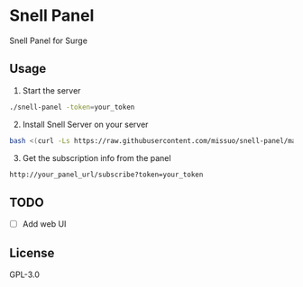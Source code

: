 # Snell Panel
Snell Panel for Surge

## Usage

1. Start the server

```bash
./snell-panel -token=your_token
```

2. Install Snell Server on your server

```bash
bash <(curl -Ls https://raw.githubusercontent.com/missuo/snell-panel/main/snell-install.sh) install your_panel_url
```

3. Get the subscription info from the panel

```bash
http://your_panel_url/subscribe?token=your_token
```

## TODO

- [ ] Add web UI

## License

GPL-3.0